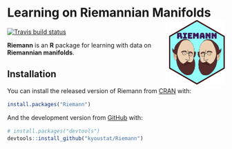 
<!-- README.md is generated from README.Rmd. Please edit that file -->

# Learning on Riemannian Manifolds <a href='https://kyoustat.com/Riemann/'><img src='man/figures/logo.png' align="right" height="150" /></a>

<!-- badges: start -->

[![Travis build
status](https://travis-ci.com/kyoustat/Riemann.svg?branch=master)](https://travis-ci.com/kyoustat/Riemann)
<!-- badges: end -->

**Riemann** is an **R** package for learning with data on **Riemannian
manifolds**.

## Installation

You can install the released version of Riemann from
[CRAN](https://CRAN.R-project.org) with:

``` r
install.packages("Riemann")
```

And the development version from [GitHub](https://github.com/) with:

``` r
# install.packages("devtools")
devtools::install_github("kyoustat/Riemann")
```
